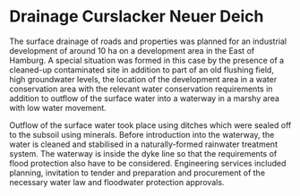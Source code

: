 # Drainage Curslacker Neuer Deich

The surface drainage of roads and properties was planned for an 
industrial development of around 10 ha on a development area in the East
 of Hamburg. A special situation was formed in this case by the presence
 of a cleaned-up contaminated site in addition to part of an old 
flushing field, high groundwater levels, the location of the development
 area in a water conservation area with the relevant water conservation 
requirements in addition to outflow of the surface water into a waterway
 in a marshy area with low water movement.

Outflow of the surface water took place using ditches which were 
sealed off to the subsoil using minerals. Before introduction into the 
waterway, the water is cleaned and stabilised in a naturally-formed 
rainwater treatment system. The waterway is inside the dyke line so that
 the requirements of flood protection also have to be considered. 
Engineering services included planning, invitation to tender and 
preparation and procurement of the necessary water law and floodwater 
protection approvals.